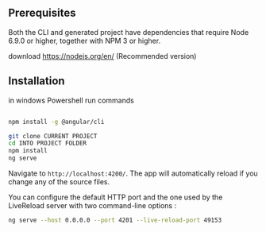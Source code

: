 

## Prerequisites

Both the CLI and generated project have dependencies that require Node 6.9.0 or higher, together
with NPM 3 or higher.

download https://nodejs.org/en/ (Recommended version)

## Installation

in windows Powershell run commands

```bash

npm install -g @angular/cli

git clone CURRENT PROJECT
cd INTO PROJECT FOLDER
npm install
ng serve
```
Navigate to `http://localhost:4200/`. The app will automatically reload if you change any of the source files.

You can configure the default HTTP port and the one used by the LiveReload server with two command-line options :

```bash
ng serve --host 0.0.0.0 --port 4201 --live-reload-port 49153
```
